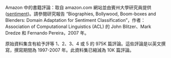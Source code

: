 Amazon 中的書籍評論：取自 amazon.com 網站並由賓州大學研究員提供 (<a href="http://www.cs.jhu.edu/~mdredze/datasets/sentiment/">sentiment</a>)。請參閱研究報告 “Biographies, Bollywood, Boom-boxes and Blenders: Domain Adaptation for Sentiment Classification”，作者：Association of Computational Linguistics (ACL) 的 John Blitzer、Mark Dredze 和 Fernando Pereira，2007 年。<p> </p>原始資料集含有給予評等 1、2、3、4 或 5 的 975K 篇評論。這些評論是以英文撰寫，撰寫期間為 1997-2007 年。此資料集已縮減為 10K 篇評論。

<!---HONumber=58_postMigration-->